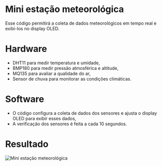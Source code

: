 # Mini estação meteorológica
Esse código permitirá a coleta de dados meteorológicos em tempo real e exibi-los no display OLED.

# Hardware
- DHT11 para medir temperatura e umidade,
- BMP180 para medir pressão atmosférica e altitude,
- MQ135 para avaliar a qualidade do ar,
- Sensor de chuva para monitorar as condições climáticas.

# Software
- O código configura a coleta de dados dos sensores e ajusta o display OLED para exibir esses dados,
- A verificação dos sensores é feita a cada 10 segundos.

# Resultado
![Mini estação meteorológica](https://github.com/sthefaniafs/Franzininho-WiFI-LAB01-Micropython/assets/71049340/2d5831e3-6c34-40bb-98a1-a0f2f8930c99)
